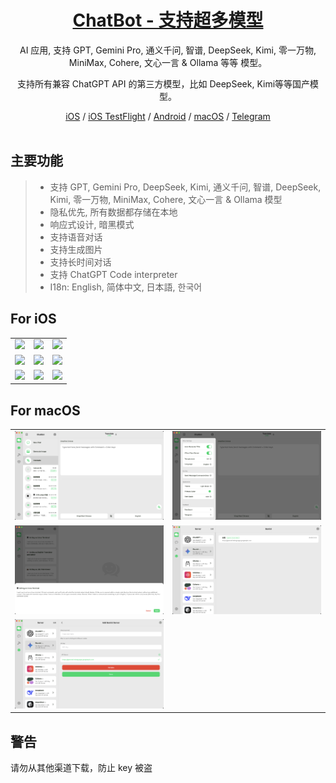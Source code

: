 <div align="center">

<h1 align="center"><a href="https://apps.apple.com/app/id6499505508">ChatBot - 支持超多模型<a/></h1>


AI 应用, 支持 GPT, Gemini Pro, 通义千问, 智谱, DeepSeek, Kimi, 零一万物, MiniMax, Cohere, 文心一言  & Ollama 等等
模型。

支持所有兼容 ChatGPT API 的第三方模型，比如 DeepSeek, Kimi等等国产模型。
<br />
<center> <a href="https://apps.apple.com/app/id6499505508">iOS</a> / <a href="https://testflight.apple.com/join/Znpyd2IF">iOS TestFlight</a> / <a href="https://github.com/ChatBot-All/chatbot-app/releases">Android</a> / <a href="https://apps.apple.com/app/id6499505508" >macOS</a> / <a href="https://t.me/chatbot_all" >Telegram</a> </center><br />
</div>

## 主要功能

> * 支持 GPT, Gemini Pro, DeepSeek, Kimi, 通义千问, 智谱, DeepSeek, Kimi, 零一万物, MiniMax, Cohere, 文心一言 & Ollama 模型
>* 隐私优先, 所有数据都存储在本地
>* 响应式设计, 暗黑模式
>* 支持语音对话
>* 支持生成图片
>* 支持长时间对话
>* 支持 ChatGPT Code interpreter
>* I18n: English, 简体中文, 日本語, 한국어

## For iOS

<table>

<tr>

<td><center><img src="https://github.com/ChatBot-All/chatbot-app/blob/README/art/1.PNG"  /></center></td>
<td><center><img src="https://github.com/ChatBot-All/chatbot-app/blob/README/art/2.PNG"   /></center></td>
<td><center><img src="https://github.com/ChatBot-All/chatbot-app/blob/README/art/3.PNG"   /></center></td>

</tr>

<tr>

<td><center><img src="https://github.com/ChatBot-All/chatbot-app/blob/README/art/4.PNG"  /></center></td>
<td><center><img src="https://github.com/ChatBot-All/chatbot-app/blob/README/art/5.PNG" /></center></td>
<td><center><img src="https://github.com/ChatBot-All/chatbot-app/blob/README/art/6.PNG"  /></center></td>

</tr>
<tr>

<td><center><img src="https://github.com/ChatBot-All/chatbot-app/blob/README/art/7.PNG" /></center></td>
<td><center><img src="https://github.com/ChatBot-All/chatbot-app/blob/README/art/8.PNG"   /></center></td>
<td><center><img src="https://github.com/ChatBot-All/chatbot-app/blob/README/art/9.PNG"  /></center></td>

</tr>
</table>

## For macOS

<table>

<tr>

<td><center><img src="https://github.com/ChatBot-All/chatbot-app/blob/README/art/mac_1.png"   /></center></td>
<td><center><img src="https://github.com/ChatBot-All/chatbot-app/blob/README/art/mac_2.png"   /></center></td>
</tr>
<tr>
<td><center><img src="https://github.com/ChatBot-All/chatbot-app/blob/README/art/mac_3.png"  /></center></td>
<td><center><img src="https://github.com/ChatBot-All/chatbot-app/blob/README/art/mac_4.png" /></center></td>

</tr>
<tr>
<td><center><img src="https://github.com/ChatBot-All/chatbot-app/blob/README/art/mac_5.png"  /></center></td>

</tr>

</table>

## 警告

请勿从其他渠道下载，防止 key 被盗





